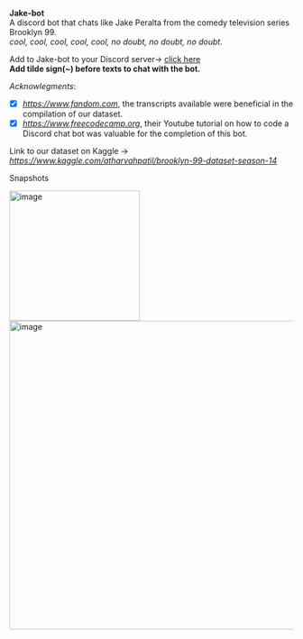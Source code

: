 **Jake-bot** <br />
A discord bot that chats like Jake Peralta from the comedy television series Brooklyn 99. <br />
_cool, cool, cool, cool, cool, no doubt, no doubt, no doubt._ <br />

Add to Jake-bot to your Discord server-> [click here](https://bit.ly/3EuWXIl) <br />
**Add tilde sign(~) before texts to chat with the bot.** <br />

_Acknowlegments_: <br />

- [x] *https://www.fandom.com*, the transcripts available were beneficial in the compilation of our dataset. <br />
- [x] *https://www.freecodecamp.org*, their Youtube tutorial on how to code a Discord chat bot was valuable for the completion of this bot. <br />

Link to our dataset on Kaggle -> *https://www.kaggle.com/atharvahpatil/brooklyn-99-dataset-season-14*

Snapshots <br />

<img width="231" alt="image" src="https://user-images.githubusercontent.com/95857656/151567146-290c8dba-e501-4ca1-bd1d-177c0231c7e2.png">

<img width="548" alt="image" src="https://user-images.githubusercontent.com/95857656/151567298-00eb238c-75dc-4e54-a4b3-20b18985107d.png">
